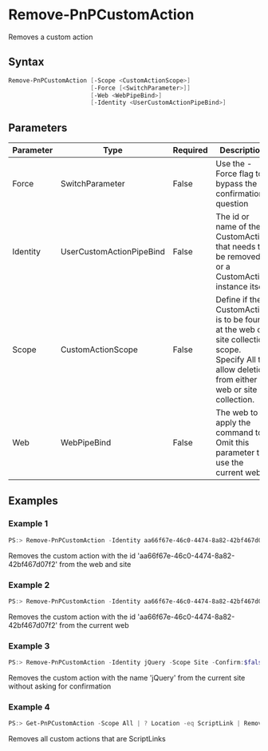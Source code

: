 # Remove-PnPCustomAction
Removes a custom action
## Syntax
```powershell
Remove-PnPCustomAction [-Scope <CustomActionScope>]
                       [-Force [<SwitchParameter>]]
                       [-Web <WebPipeBind>]
                       [-Identity <UserCustomActionPipeBind>]
```


## Parameters
Parameter|Type|Required|Description
---------|----|--------|-----------
|Force|SwitchParameter|False|Use the -Force flag to bypass the confirmation question|
|Identity|UserCustomActionPipeBind|False|The id or name of the CustomAction that needs to be removed or a CustomAction instance itself|
|Scope|CustomActionScope|False|Define if the CustomAction is to be found at the web or site collection scope. Specify All to allow deletion from either web or site collection.|
|Web|WebPipeBind|False|The web to apply the command to. Omit this parameter to use the current web.|
## Examples

### Example 1
```powershell
PS:> Remove-PnPCustomAction -Identity aa66f67e-46c0-4474-8a82-42bf467d07f2 -Scope All
```
Removes the custom action with the id 'aa66f67e-46c0-4474-8a82-42bf467d07f2' from the web and site

### Example 2
```powershell
PS:> Remove-PnPCustomAction -Identity aa66f67e-46c0-4474-8a82-42bf467d07f2 -Scope Web
```
Removes the custom action with the id 'aa66f67e-46c0-4474-8a82-42bf467d07f2' from the current web

### Example 3
```powershell
PS:> Remove-PnPCustomAction -Identity jQuery -Scope Site -Confirm:$false
```
Removes the custom action with the name 'jQuery' from the current site without asking for confirmation

### Example 4
```powershell
PS:> Get-PnPCustomAction -Scope All | ? Location -eq ScriptLink | Remove-PnPCustomAction
```
Removes all custom actions that are ScriptLinks
